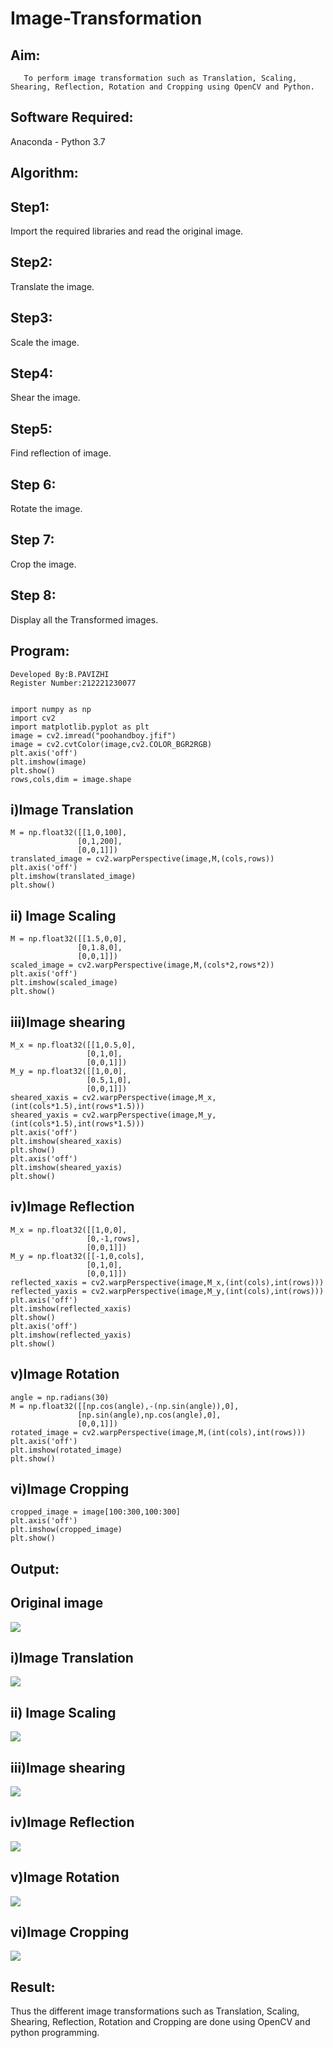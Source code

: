 # Image-Transformation
## Aim:
       To perform image transformation such as Translation, Scaling, Shearing, Reflection, Rotation and Cropping using OpenCV and Python.

## Software Required:
Anaconda - Python 3.7

## Algorithm:
## Step1:
Import the required libraries and read the original image.

## Step2:
Translate the image.

## Step3:
Scale the image.

## Step4:
Shear the image.

## Step5:
Find reflection of image.

## Step 6:
Rotate the image.

## Step 7:
Crop the image.

## Step 8:
Display all the Transformed images.
## Program:
```
Developed By:B.PAVIZHI
Register Number:212221230077


import numpy as np
import cv2
import matplotlib.pyplot as plt
image = cv2.imread("poohandboy.jfif")
image = cv2.cvtColor(image,cv2.COLOR_BGR2RGB)
plt.axis('off')
plt.imshow(image)
plt.show()
rows,cols,dim = image.shape
```
## i)Image Translation
```
M = np.float32([[1,0,100],
               [0,1,200],
               [0,0,1]])
translated_image = cv2.warpPerspective(image,M,(cols,rows))
plt.axis('off')
plt.imshow(translated_image)
plt.show()

```


## ii) Image Scaling
```
M = np.float32([[1.5,0,0],
               [0,1.8,0],
               [0,0,1]])
scaled_image = cv2.warpPerspective(image,M,(cols*2,rows*2))
plt.axis('off')
plt.imshow(scaled_image)
plt.show()
```


## iii)Image shearing
```
M_x = np.float32([[1,0.5,0],
                 [0,1,0],
                 [0,0,1]])
M_y = np.float32([[1,0,0],
                 [0.5,1,0],
                 [0,0,1]])
sheared_xaxis = cv2.warpPerspective(image,M_x,(int(cols*1.5),int(rows*1.5)))
sheared_yaxis = cv2.warpPerspective(image,M_y,(int(cols*1.5),int(rows*1.5)))
plt.axis('off')
plt.imshow(sheared_xaxis)
plt.show()
plt.axis('off')
plt.imshow(sheared_yaxis)
plt.show()
```


## iv)Image Reflection
```
M_x = np.float32([[1,0,0],
                 [0,-1,rows],
                 [0,0,1]])
M_y = np.float32([[-1,0,cols],
                 [0,1,0],
                 [0,0,1]])
reflected_xaxis = cv2.warpPerspective(image,M_x,(int(cols),int(rows)))
reflected_yaxis = cv2.warpPerspective(image,M_y,(int(cols),int(rows)))
plt.axis('off')
plt.imshow(reflected_xaxis)
plt.show()
plt.axis('off')
plt.imshow(reflected_yaxis)
plt.show()
```



## v)Image Rotation
```
angle = np.radians(30)
M = np.float32([[np.cos(angle),-(np.sin(angle)),0],
               [np.sin(angle),np.cos(angle),0],
               [0,0,1]])
rotated_image = cv2.warpPerspective(image,M,(int(cols),int(rows)))
plt.axis('off')
plt.imshow(rotated_image)
plt.show()
```



## vi)Image Cropping
```
cropped_image = image[100:300,100:300]
plt.axis('off')
plt.imshow(cropped_image)
plt.show()

```

## Output:
## Original image
![](./1.png)
## i)Image Translation
![](./2.png)

## ii) Image Scaling
![](./3.png)

## iii)Image shearing
![](./4.png)
## iv)Image Reflection
![](./5.png)
## v)Image Rotation
![](./6.png)



## vi)Image Cropping
![](./7.png)




## Result: 

Thus the different image transformations such as Translation, Scaling, Shearing, Reflection, Rotation and Cropping are done using OpenCV and python programming.
